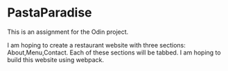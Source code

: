 # PastaParadise
This is an assignment for the Odin project.

I am hoping to create a restaurant website with three sections: About,Menu,Contact.
Each of these sections will be tabbed.
I am hoping to build this website using webpack.
